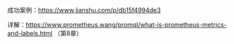 成功案例：https://www.jianshu.com/p/db15f4994de3

详解：https://www.prometheus.wang/promql/what-is-prometheus-metrics-and-labels.html （第8章）
